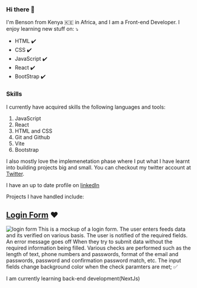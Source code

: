 ### Hi there 👋

I'm Benson from Kenya :kenya: in Africa, and I am a Front-end Developer. I enjoy learning new stuff on: ⤵️
- HTML ✔️ 
- CSS ✔️
- JavaScript ✔️
- React ✔️
- BootStrap ✔️

### Skills
I currently have acquired skills the following languages and tools:
1. JavaScript
2. React
3. HTML and CSS
4. Git and Github
5. Vite
6. Bootstrap

I also mostly love the implemenetation phase where I put what I have learnt into building projects big and small. You can checkout my twitter account at [Twitter](https://twitter.com/bennyjoezz). 

I have an up to date profile on [linkedIn](https://www.linkedin.com/in/benson-njuguna-008146242/)

Projects I have handled include:
## [Login Form](bennyjoez.github.io/odin-form) ❤️
![login form](https://images.unsplash.com/photo-1454165804606-c3d57bc86b40?ixlib=rb-4.0.3&ixid=MnwxMjA3fDB8MHxwaG90by1wYWdlfHx8fGVufDB8fHx8&auto=format&fit=crop&w=1470&q=80)
This is a mockup of a login form. 
The user enters feeds data and its verified on various basis. The user is notified of the required fields. An error message goes off When they try to submit data without the required information being filled. Various checks are performed such as the length of text, phone numbers and passwords, format of the email and passwords, password and confirmation password match, etc.
The input fields change background color when the check paramters are met; ✅

I am currently learning back-end development(NextJs) 
